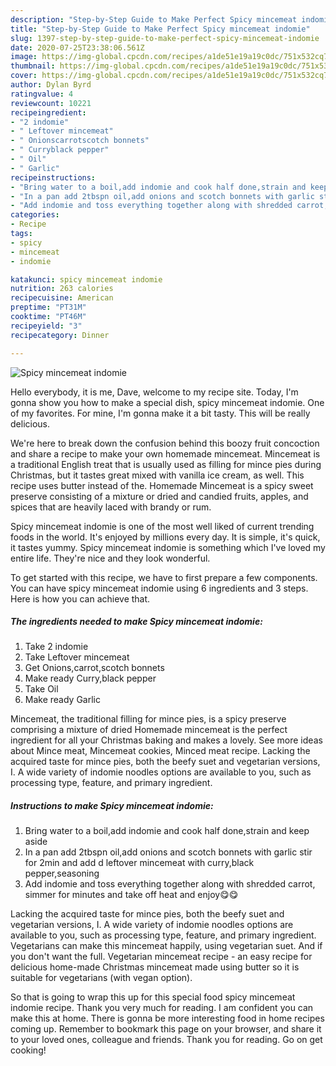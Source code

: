 ```yaml
---
description: "Step-by-Step Guide to Make Perfect Spicy mincemeat indomie"
title: "Step-by-Step Guide to Make Perfect Spicy mincemeat indomie"
slug: 1397-step-by-step-guide-to-make-perfect-spicy-mincemeat-indomie
date: 2020-07-25T23:38:06.561Z
image: https://img-global.cpcdn.com/recipes/a1de51e19a19c0dc/751x532cq70/spicy-mincemeat-indomie-recipe-main-photo.jpg
thumbnail: https://img-global.cpcdn.com/recipes/a1de51e19a19c0dc/751x532cq70/spicy-mincemeat-indomie-recipe-main-photo.jpg
cover: https://img-global.cpcdn.com/recipes/a1de51e19a19c0dc/751x532cq70/spicy-mincemeat-indomie-recipe-main-photo.jpg
author: Dylan Byrd
ratingvalue: 4
reviewcount: 10221
recipeingredient:
- "2 indomie"
- " Leftover mincemeat"
- " Onionscarrotscotch bonnets"
- " Curryblack pepper"
- " Oil"
- " Garlic"
recipeinstructions:
- "Bring water to a boil,add indomie and cook half done,strain and keep aside"
- "In a pan add 2tbspn oil,add onions and scotch bonnets with garlic stir for 2min and add d leftover mincemeat with curry,black pepper,seasoning"
- "Add indomie and toss everything together along with shredded carrot, simmer for minutes and take off heat and enjoy😋😋"
categories:
- Recipe
tags:
- spicy
- mincemeat
- indomie

katakunci: spicy mincemeat indomie 
nutrition: 263 calories
recipecuisine: American
preptime: "PT31M"
cooktime: "PT46M"
recipeyield: "3"
recipecategory: Dinner

---
```



![Spicy mincemeat indomie](https://img-global.cpcdn.com/recipes/a1de51e19a19c0dc/751x532cq70/spicy-mincemeat-indomie-recipe-main-photo.jpg)

Hello everybody, it is me, Dave, welcome to my recipe site. Today, I'm gonna show you how to make a special dish, spicy mincemeat indomie. One of my favorites. For mine, I'm gonna make it a bit tasty. This will be really delicious.

We&#39;re here to break down the confusion behind this boozy fruit concoction and share a recipe to make your own homemade mincemeat. Mincemeat is a traditional English treat that is usually used as filling for mince pies during Christmas, but it tastes great mixed with vanilla ice cream, as well. This recipe uses butter instead of the. Homemade Mincemeat is a spicy sweet preserve consisting of a mixture or dried and candied fruits, apples, and spices that are heavily laced with brandy or rum.

Spicy mincemeat indomie is one of the most well liked of current trending foods in the world. It's enjoyed by millions every day. It is simple, it's quick, it tastes yummy. Spicy mincemeat indomie is something which I've loved my entire life. They're nice and they look wonderful.


To get started with this recipe, we have to first prepare a few components. You can have spicy mincemeat indomie using 6 ingredients and 3 steps. Here is how you can achieve that.

<!--inarticleads1-->

##### The ingredients needed to make Spicy mincemeat indomie:

1. Take 2 indomie
1. Take  Leftover mincemeat
1. Get  Onions,carrot,scotch bonnets
1. Make ready  Curry,black pepper
1. Take  Oil
1. Make ready  Garlic


Mincemeat, the traditional filling for mince pies, is a spicy preserve comprising a mixture of dried Homemade mincemeat is the perfect ingredient for all your Christmas baking and makes a lovely. See more ideas about Mince meat, Mincemeat cookies, Minced meat recipe. Lacking the acquired taste for mince pies, both the beefy suet and vegetarian versions, I. A wide variety of indomie noodles options are available to you, such as processing type, feature, and primary ingredient. 

<!--inarticleads2-->

##### Instructions to make Spicy mincemeat indomie:

1. Bring water to a boil,add indomie and cook half done,strain and keep aside
1. In a pan add 2tbspn oil,add onions and scotch bonnets with garlic stir for 2min and add d leftover mincemeat with curry,black pepper,seasoning
1. Add indomie and toss everything together along with shredded carrot, simmer for minutes and take off heat and enjoy😋😋


Lacking the acquired taste for mince pies, both the beefy suet and vegetarian versions, I. A wide variety of indomie noodles options are available to you, such as processing type, feature, and primary ingredient. Vegetarians can make this mincemeat happily, using vegetarian suet. And if you don&#39;t want the full. Vegetarian mincemeat recipe - an easy recipe for delicious home-made Christmas mincemeat made using butter so it is suitable for vegetarians (with vegan option). 

So that is going to wrap this up for this special food spicy mincemeat indomie recipe. Thank you very much for reading. I am confident you can make this at home. There is gonna be more interesting food in home recipes coming up. Remember to bookmark this page on your browser, and share it to your loved ones, colleague and friends. Thank you for reading. Go on get cooking!

